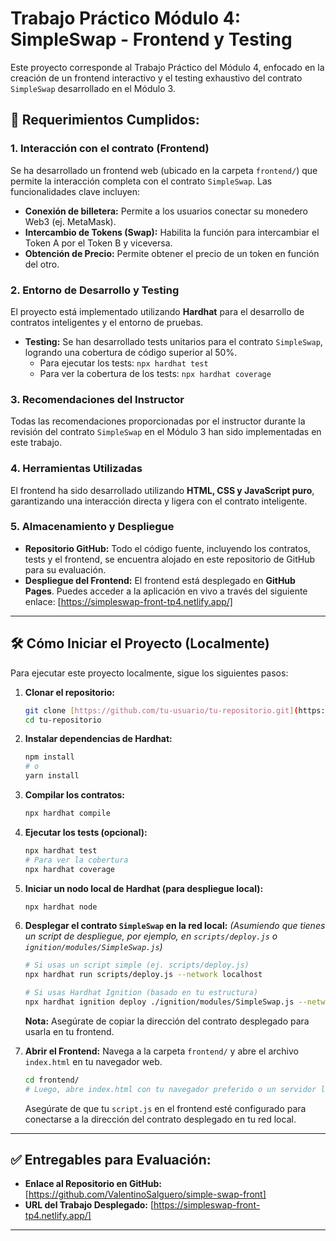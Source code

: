# Trabajo Práctico Módulo 4: SimpleSwap - Frontend y Testing

Este proyecto corresponde al Trabajo Práctico del Módulo 4, enfocado en la creación de un frontend interactivo y el testing exhaustivo del contrato `SimpleSwap` desarrollado en el Módulo 3.

## 📢 Requerimientos Cumplidos:

### 1. Interacción con el contrato (Frontend)
Se ha desarrollado un frontend web (ubicado en la carpeta `frontend/`) que permite la interacción completa con el contrato `SimpleSwap`. Las funcionalidades clave incluyen:
* **Conexión de billetera:** Permite a los usuarios conectar su monedero Web3 (ej. MetaMask).
* **Intercambio de Tokens (Swap):** Habilita la función para intercambiar el Token A por el Token B y viceversa.
* **Obtención de Precio:** Permite obtener el precio de un token en función del otro.

### 2. Entorno de Desarrollo y Testing
El proyecto está implementado utilizando **Hardhat** para el desarrollo de contratos inteligentes y el entorno de pruebas.
* **Testing:** Se han desarrollado tests unitarios para el contrato `SimpleSwap`, logrando una cobertura de código superior al 50%.
    * Para ejecutar los tests: `npx hardhat test`
    * Para ver la cobertura de los tests: `npx hardhat coverage`

### 3. Recomendaciones del Instructor
Todas las recomendaciones proporcionadas por el instructor durante la revisión del contrato `SimpleSwap` en el Módulo 3 han sido implementadas en este trabajo.

### 4. Herramientas Utilizadas
El frontend ha sido desarrollado utilizando **HTML, CSS y JavaScript puro**, garantizando una interacción directa y ligera con el contrato inteligente.

### 5. Almacenamiento y Despliegue
* **Repositorio GitHub:** Todo el código fuente, incluyendo los contratos, tests y el frontend, se encuentra alojado en este repositorio de GitHub para su evaluación.
* **Despliegue del Frontend:** El frontend está desplegado en **GitHub Pages**. Puedes acceder a la aplicación en vivo a través del siguiente enlace:
    [https://simpleswap-front-tp4.netlify.app/]

---

## 🛠️ Cómo Iniciar el Proyecto (Localmente)

Para ejecutar este proyecto localmente, sigue los siguientes pasos:

1.  **Clonar el repositorio:**
    ```bash
    git clone [https://github.com/tu-usuario/tu-repositorio.git](https://github.com/tu-usuario/tu-repositorio.git)
    cd tu-repositorio
    ```

2.  **Instalar dependencias de Hardhat:**
    ```bash
    npm install
    # o
    yarn install
    ```

3.  **Compilar los contratos:**
    ```bash
    npx hardhat compile
    ```

4.  **Ejecutar los tests (opcional):**
    ```bash
    npx hardhat test
    # Para ver la cobertura
    npx hardhat coverage
    ```

5.  **Iniciar un nodo local de Hardhat (para despliegue local):**
    ```bash
    npx hardhat node
    ```

6.  **Desplegar el contrato `SimpleSwap` en la red local:**
    *(Asumiendo que tienes un script de despliegue, por ejemplo, en `scripts/deploy.js` o `ignition/modules/SimpleSwap.js`)*
    ```bash
    # Si usas un script simple (ej. scripts/deploy.js)
    npx hardhat run scripts/deploy.js --network localhost

    # Si usas Hardhat Ignition (basado en tu estructura)
    npx hardhat ignition deploy ./ignition/modules/SimpleSwap.js --network localhost
    ```
    **Nota:** Asegúrate de copiar la dirección del contrato desplegado para usarla en tu frontend.

7.  **Abrir el Frontend:**
    Navega a la carpeta `frontend/` y abre el archivo `index.html` en tu navegador web.
    ```bash
    cd frontend/
    # Luego, abre index.html con tu navegador preferido o un servidor local como `live-server`
    ```
    Asegúrate de que tu `script.js` en el frontend esté configurado para conectarse a la dirección del contrato desplegado en tu red local.

---

## ✅ Entregables para Evaluación:

* **Enlace al Repositorio en GitHub:** [https://github.com/ValentinoSalguero/simple-swap-front]
* **URL del Trabajo Desplegado:** [https://simpleswap-front-tp4.netlify.app/]

---
